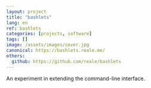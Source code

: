 ```yaml
---
layout: project
title: "bashlets"
lang: en
ref: bashlets
categories: [projects, software]
tags: []
image: /assets/images/cover.jpg
canonical: https://bashlets.reale.me/
others:
  github: https://github.com/reale/bashlets
---
```


An experiment in extending the command-line interface.

